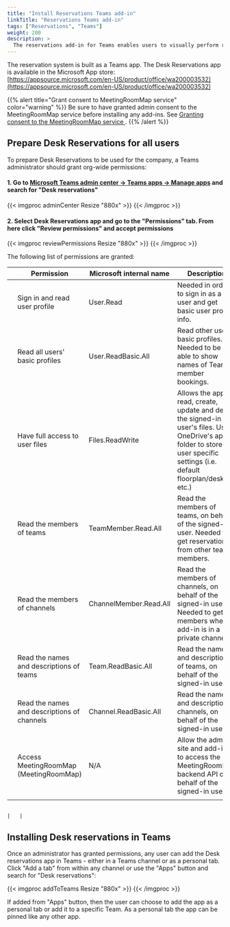 ```yaml
---
title: "Install Reservations Teams add-in"
linkTitle: "Reservations Teams add-in"
tags: ["Reservations", "Teams"]
weight: 200
description: >
  The reservations add-in for Teams enables users to visually perform reservations for desks or other custom locations defined.
---
```


The reservation system is built as a Teams app. The Desk Reservations app is available in the Microsoft App store:
[https://appsource.microsoft.com/en-US/product/office/wa200003532](https://appsource.microsoft.com/en-US/product/office/wa200003532)


{{% alert title="Grant consent to MeetingRoomMap service" color="warning" %}}
Be sure to have granted admin consent to the MeetingRoomMap service before installing any add-ins. See [Granting consent to the MeetingRoomMap service
](/getting-started/admin/).
{{% /alert %}}



## Prepare Desk Reservations for all users

To prepare Desk Reservations to be used for the company, a Teams administrator should grant org-wide permissions:


#### 1. Go to [Microsoft Teams admin center -> Teams apps -> Manage apps](https://admin.teams.microsoft.com/policies/manage-apps) and search for "Desk reservations"

{{< imgproc adminCenter Resize "880x" >}}
{{< /imgproc >}}

#### 2. Select Desk Reservations app and go to the "Permissions" tab. From here click "Review permissions" and accept permissions

{{< imgproc reviewPermissions Resize "880x" >}}
{{< /imgproc >}}

The following list of permissions are granted:


|   | Permission                                  | Microsoft internal name | Description                                                                                                                                                                  |   |
|---|---------------------------------------------|-------------------------|------------------------------------------------------------------------------------------------------------------------------------------------------------------------------|---|
|   | Sign in and read user profile               | User.Read               | Needed in order to sign in as a user and get basic user profile info.                                                                                                        |   |
|   | Read all users' basic profiles              | User.ReadBasic.All      | Read other users basic profiles. Needed to be able to show names of Team member bookings.                                                                                    |   |
|   | Have full access to user files              | Files.ReadWrite         | Allows the app to read, create, update and delete the signed-in user's files. Using OneDrive's app folder to store user specific settings (i.e. default floorplan/desk etc.) |   |
|   | Read the members of teams                   | TeamMember.Read.All     | Read the members of teams, on behalf of the signed-in user. Needed to get reservations from other team members.                                                              |   |
|   | Read the members of channels                | ChannelMember.Read.All  | Read the members of channels, on behalf of the signed-in user. Needed to get members when add-in is in a private channel.                                                    |   |
|   | Read the names and descriptions of teams    | Team.ReadBasic.All      | Read the names and descriptions of teams, on behalf of the signed-in user.                                                                                                   |   |
|   | Read the names and descriptions of channels | Channel.ReadBasic.All   | Read the names and description of channels, on behalf of the signed-in user.                                                                                                 |   |
|   | Access MeetingRoomMap (MeetingRoomMap)      | N/A                     | Allow the admin site and add-ins to access the MeetingRoomMap backend API on behalf of the signed-in user.                                                                   |   |
|   |                                             |                         |                                                                                                                                                                              |   |

                                                                                                                                                                     |   |
## Installing Desk reservations in Teams

Once an administrator has granted permissions, any user can add the Desk reservations app in Teams - either in a Teams channel or as a personal tab. 
Click "Add a tab" from within any channel or use the "Apps" button and search for "Desk reservations":


{{< imgproc addToTeams Resize "880x" >}}
{{< /imgproc >}}

If added from "Apps" button, then the user can choose to add the app as a personal tab or add it to a specific Team. As a personal tab the app can be pinned like any other app. 
